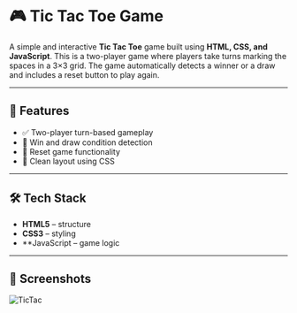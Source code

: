 # 🎮 Tic Tac Toe Game

A simple and interactive **Tic Tac Toe** game built using **HTML, CSS, and JavaScript**. This is a two-player game where players take turns marking the spaces in a 3×3 grid. The game automatically detects a winner or a draw and includes a reset button to play again.

---

## 🚀 Features

- ✅ Two-player turn-based gameplay
- 🧠 Win and draw condition detection
- 🔁 Reset game functionality
- 🎨 Clean layout using CSS

---

## 🛠️ Tech Stack

- **HTML5** – structure
- **CSS3** – styling
- **JavaScript – game logic

---

## 📸 Screenshots


![TicTac](https://github.com/user-attachments/assets/9d6b95d6-410c-4410-9556-bd3cc016529f)


